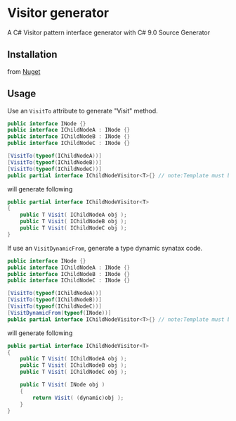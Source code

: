# Visitor generator

A C# Visitor pattern interface generator with C# 9.0 Source Generator



## Installation

from [Nuget](https://www.nuget.org/packages/VisitorGenerator/)



## Usage

Use an  `VisitTo` attribute to generate "Visit" method.

```c#
public interface INode {}
public interface IChildNodeA : INode {}
public interface IChildNodeB : INode {}
public interface IChildNodeC : INode {}

[VisitTo(typeof(IChildNodeA))]
[VisitTo(typeof(IChildNodeB))]
[VisitTo(typeof(IChildNodeC))]
public partial interface IChildNodeVisitor<T>{} // note:Template must be <T>
```

will generate following

```c#
public partial interface IChildNodeVisitor<T>
{
    public T Visit( IChildNodeA obj );
    public T Visit( IChildNodeB obj );
    public T Visit( IChildNodeC obj );
}
```



If use an `VisitDynamicFrom`, generate a type dynamic synatax code.

```c#
public interface INode {}
public interface IChildNodeA : INode {}
public interface IChildNodeB : INode {}
public interface IChildNodeC : INode {}

[VisitTo(typeof(IChildNodeA))]
[VisitTo(typeof(IChildNodeB))]
[VisitTo(typeof(IChildNodeC))]
[VisitDynamicFrom(typeof(INode))]
public partial interface IChildNodeVisitor<T>{} // note:Template must be <T>
```

will generate following

```c#
public partial interface IChildNodeVisitor<T>
{
    public T Visit( IChildNodeA obj );
    public T Visit( IChildNodeB obj );
    public T Visit( IChildNodeC obj );

    public T Visit( INode obj )
    {
        return Visit( (dynamic)obj );
    }
}
```